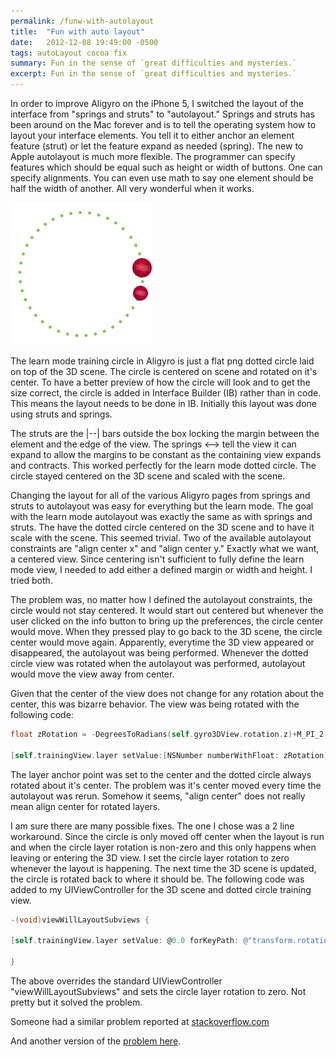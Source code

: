 ```yaml
---
permalink: /funw-with-autolayout
title:  "Fun with auto layout"
date:   2012-12-08 19:49:00 -0500
tags: autoLayout cocoa fix
summary: Fun in the sense of `great difficulties and mysteries.`
excerpt: Fun in the sense of `great difficulties and mysteries.`
---
```


In order to improve Aligyro on the iPhone 5, I switched the layout of the interface from "springs and struts" to "autolayout." Springs and struts has been around on the Mac forever and is to tell the operating system how to layout your interface elements. You tell it to either anchor an element feature (strut) or let the feature expand as needed (spring). The new to Apple autolayout is much more flexible. The programmer can specify features which should be equal such as height or width of buttons. One can specify alignments. You can even use math to say one element should be half the width of another. All very wonderful when it works.

![The Training Circle](/assets/images/blog/the-training-circle.png)

The learn mode training circle in Aligyro is just a flat png dotted circle laid on top of the 3D scene. The circle is centered on scene and rotated on it's center. To have a better preview of how the circle will look and to get the size correct, the circle is added in Interface Builder (IB) rather than in code. This means the layout needs to be done in IB. Initially this layout was done using struts and springs.


The struts are the |--| bars outside the box locking the margin between the element and the edge of the view. The springs <--> tell the view it can expand to allow the margins to be constant as the containing view expands and contracts. This worked perfectly for the learn mode dotted circle. The circle stayed centered on the 3D scene and scaled with the scene.

Changing the layout for all of the various Aligyro pages from springs and struts to autolayout was easy for everything but the learn mode. The goal with the learn mode autolayout was exactly the same as with springs and struts. The have the dotted circle centered on the 3D scene and to have it scale with the scene. This seemed trivial. Two of the available autolayout constraints are "align center x" and "align center y." Exactly what we want, a centered view. Since centering isn't sufficient to fully define the learn mode view, I needed to add either a defined margin or width and height. I tried both.

The problem was, no matter how I defined the autolayout constraints, the circle would not stay centered. It would start out centered but whenever the user clicked on the info button to bring up the preferences, the circle center would move. When they pressed play to go back to the 3D scene, the circle center would move again. Apparently, everytime the 3D view appeared or disappeared, the autolayout was being performed. Whenever the dotted circle view was rotated when the autolayout was performed, autolayout would move the view away from center.

Given that the center of the view does not change for any rotation about the center, this was bizarre behavior. The view was being rotated with the following code:

```objectivec
float zRotation = -DegreesToRadians(self.gyro3DView.rotation.z)+M_PI_2;

[self.trainingView.layer setValue:[NSNumber numberWithFloat: zRotation] forKeyPath:@"transform.rotation"];
```

The layer anchor point was set to the center and the dotted circle always rotated about it's center. The problem was it's center moved every time the autolayout was rerun. Somehow it seems, "align center" does not really mean align center for rotated layers.

I am sure there are many possible fixes. The one I chose was a 2 line workaround. Since the circle is only moved off center when the layout is run and when the circle layer rotation is non-zero and this only happens when leaving or entering the 3D view. I set the circle layer rotation to zero whenever the layout is happening. The next time the 3D scene is updated, the circle is rotated back to where it should be. The following code was added to my UIViewController for the 3D scene and dotted circle training view.

```objectivec
-(void)viewWillLayoutSubviews {

[self.trainingView.layer setValue: @0.0 forKeyPath: @"transform.rotation"];

}
```

The above overrides the standard UIViewController "viewWillLayoutSubviews" and sets the circle layer rotation to zero. Not pretty but it solved the problem.

Someone had a similar problem reported at [stackoverflow.com](http://stackoverflow.com/questions/13044289/autolayout-rotating-wheel)

And another version of the [problem here](http://openradar.appspot.com/12258628).